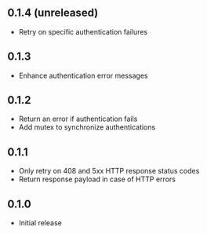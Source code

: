 ## 0.1.4 (unreleased)

- Retry on specific authentication failures

## 0.1.3

- Enhance authentication error messages

## 0.1.2

- Return an error if authentication fails
- Add mutex to synchronize authentications

## 0.1.1

- Only retry on 408 and 5xx HTTP response status codes
- Return response payload in case of HTTP errors

## 0.1.0

- Initial release
